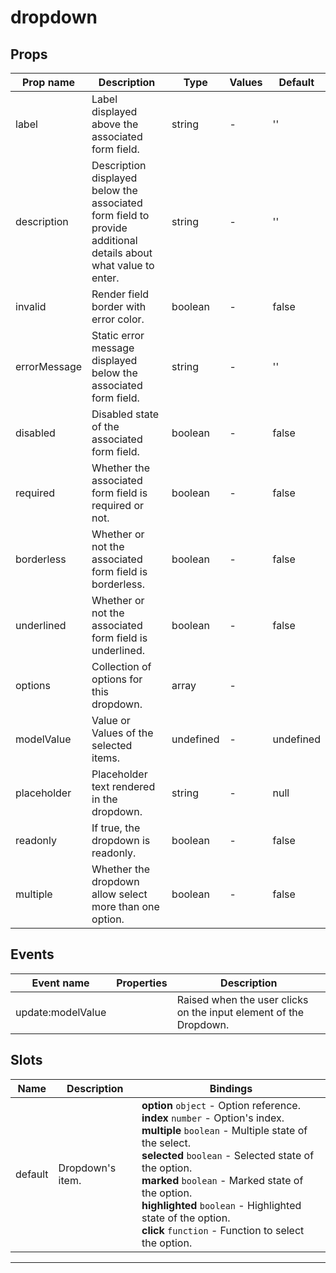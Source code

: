 # dropdown

## Props

| Prop name    | Description                                                                                                    | Type      | Values | Default   |
| ------------ | -------------------------------------------------------------------------------------------------------------- | --------- | ------ | --------- |
| label        | Label displayed above the associated form field.                                                               | string    | -      | ''        |
| description  | Description displayed below the associated form field to provide additional details about what value to enter. | string    | -      | ''        |
| invalid      | Render field border with error color.                                                                          | boolean   | -      | false     |
| errorMessage | Static error message displayed below the associated form field.                                                | string    | -      | ''        |
| disabled     | Disabled state of the associated form field.                                                                   | boolean   | -      | false     |
| required     | Whether the associated form field is required or not.                                                          | boolean   | -      | false     |
| borderless   | Whether or not the associated form field is borderless.                                                        | boolean   | -      | false     |
| underlined   | Whether or not the associated form field is underlined.                                                        | boolean   | -      | false     |
| options      | Collection of options for this dropdown.                                                                       | array     | -      |           |
| modelValue   | Value or Values of the selected items.                                                                         | undefined | -      | undefined |
| placeholder  | Placeholder text rendered in the dropdown.                                                                     | string    | -      | null      |
| readonly     | If true, the dropdown is readonly.                                                                             | boolean   | -      | false     |
| multiple     | Whether the dropdown allow select more than one option.                                                        | boolean   | -      | false     |

## Events

| Event name        | Properties | Description                                                       |
| ----------------- | ---------- | ----------------------------------------------------------------- |
| update:modelValue |            | Raised when the user clicks on the input element of the Dropdown. |

## Slots

| Name    | Description      | Bindings                                                                                                                                                                                                                                                                                                                                                                           |
| ------- | ---------------- | ---------------------------------------------------------------------------------------------------------------------------------------------------------------------------------------------------------------------------------------------------------------------------------------------------------------------------------------------------------------------------------- |
| default | Dropdown's item. | **option** `object` - Option reference.<br>**index** `number` - Option's index.<br>**multiple** `boolean` - Multiple state of the select.<br>**selected** `boolean` - Selected state of the option.<br>**marked** `boolean` - Marked state of the option.<br>**highlighted** `boolean` - Highlighted state of the option.<br>**click** `function` - Function to select the option. |

---
